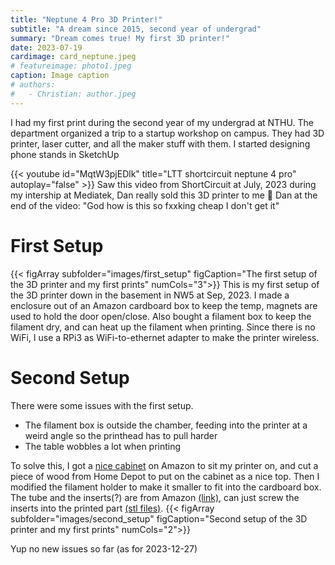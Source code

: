 ```yaml
---
title: "Neptune 4 Pro 3D Printer!"
subtitle: "A dream since 2015, second year of undergrad"
summary: "Dream comes true! My first 3D printer!"
date: 2023-07-19
cardimage: card_neptune.jpeg
# featureimage: photo1.jpeg
caption: Image caption
# authors:
#   - Christian: author.jpeg
---
```


I had my first print during the second year of my undergrad at NTHU. The department organized a trip to a startup workshop on campus. They had 3D printer, laser cutter, and all the maker stuff with them. I started designing phone stands in SketchUp

{{< youtube id="MqtW3pjEDlk" title="LTT shortcircuit neptune 4 pro" autoplay="false" >}}
Saw this video from ShortCircuit at July, 2023 during my intership at Mediatek, Dan really sold this 3D printer to me :star_struck:
Dan at the end of the video: "God how is this so fxxking cheap I don't get it"

# First Setup
{{< figArray subfolder="images/first_setup" figCaption="The first setup of the 3D printer and my first prints" numCols="3">}}
This is my first setup of the 3D printer down in the basement in NW5 at Sep, 2023.
I made a enclosure out of an Amazon cardboard box to keep the temp, magnets are used to hold the door open/close.
Also bought a filament box to keep the filament dry, and can heat up the filament when printing. Since there is no WiFi, I use a RPi3 as WiFi-to-ethernet adapter to make the printer wireless.


# Second Setup
There were some issues with the first setup.
- The filament box is outside the chamber, feeding into the printer at a weird angle so the printhead has to pull harder
- The table wobbles a lot when printing

To solve this, I got a [nice cabinet](https://a.co/d/gu8medp) on Amazon to sit my printer on, and cut a piece of wood from Home Depot to put on the cabinet as a nice top. Then I modified the filament holder to make it smaller to fit into the cardboard box. The tube and the inserts(?) are from Amazon [(link)](https://a.co/d/h2typiv), can just screw the inserts into the printed part [(stl files)](https://www.printables.com/model/696254-neptune-4-pro-filament-holder-mod). 
{{< figArray subfolder="images/second_setup" figCaption="Second setup of the 3D printer and my first prints" numCols="2">}}

Yup no new issues so far (as for 2023-12-27)